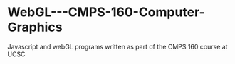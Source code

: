# WebGL---CMPS-160-Computer-Graphics
Javascript and webGL programs written as part of the CMPS 160 course at UCSC
